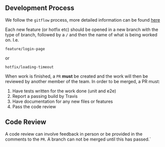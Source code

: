 ## Development Process

We follow the `gitflow` process, more detailed information can be found [here](https://www.atlassian.com/git/tutorials/comparing-workflows/gitflow-workflow)

Each new feature (or hotfix etc) should be opened in a new branch with the type of branch, followed by a `/` and then the name of what is being worked on. I.e.

    feature/login-page

or

    hotfix/loading-timeout

When work is finished, a `PR` **must** be created and the work will then be reviewed by another member of the team. 
In order to be merged, a PR must:

1. Have tests written for the work done (unit and e2e)
2. Report a passing build by Travis
3. Have documentation for any new files or features
4. Pass the code review

## Code Review

A code review can involve feedback in person or be provided in the comments to the `PR`. A branch can not be merged until this has passed.`

